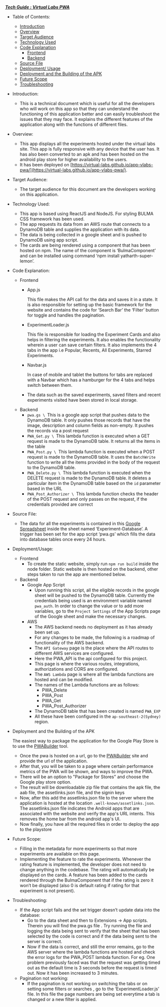 **_<span style="text-decoration:underline;">Tech Guide : Virtual Labs PWA</span>_**



* Table of Contents:
    * [Introduction](#bookmark=id.nrp0zh4gwqtz)
    * [Overview](#bookmark=id.60x16qgj1r2y)
    * [Target Audience](#bookmark=id.4hzrlc3w6co2)
    * [Technology Used](#bookmark=id.nfbll5hlre6q)
    * [Code Explanation](#bookmark=id.h3g6h3w9ygj5)
        * [Frontend](#bookmark=id.jsqvzq1st0co)
        * [Backend](#bookmark=id.25itayhto8r1)
    * [Source File](#bookmark=id.uu5e9u3xb3hn)
    * [Deployment/ Usage](#bookmark=id.7dc7s43kp7xu)
    * [Deployment and the Building of the APK](#bookmark=id.vclekrjmgweq)
    * [Future Scope](#bookmark=id.vz7msukfof53)
    * [Troubleshooting](#bookmark=id.c7yz9ih8zl5v)
* Introduction:
    * This is a technical document which is useful for all the  developers who will work on this app so that they can understand the functioning of this application better and can easily troubleshoot the issues that they may face. It explains the different features of the application along with the functions of different files.
* Overview:
    * This app displays all the experiments hosted under the virtual labs site. This app is fully responsive with any device that the user has. It has also been converted to an apk and has been hosted on the android play store for higher availability to the users.
    * It has been deployed on [https://virtual-labs.github.io/app-vlabs-pwa/](https://virtual-labs.github.io/app-vlabs-pwa/).
* Target Audience:
    * The target audience for this document are the developers working on this application.
* Technology Used:
    * This app is based using ReactJS and NodeJS. For styling BULMA CSS framework has been used. 
    * The app requests its data from an AWS route that connects to a DynamoDB table and supplies the application with its data.
    * The data is being collected in a google sheet and is pushed to DynamoDB using app script.
    * The cards are being rendered using a component that has been hosted on npm. The name of the component is ‘BulmaComponent’ and can be installed using command ‘npm install yatharth-super-lemon’.
* Code Explanation:
    * Frontend
        * App.js 

            This file makes the API call for the data and saves it in a state. It is also responsible for setting up the basic framework for the website and contains the code for ‘Search Bar’ the ‘Filter’ button for toggle and handles the pagination.

        * ExperimentLoader.js 

            This file is responsible for loading the Experiment Cards and also helps in filtering the experiments. It also enables the functionality wherein a user can save certain filters. It also implements the 4 tabs in the app i.e Popular, Recents, All Experiments, Starred Experiments.

        * Navbar.js 

            In case of mobile and tablet the buttons for tabs are replaced with a Navbar which has a hamburger for the 4 tabs and helps switch between them. 

        * The data such as the saved experiments, saved filters and recent experiments visited have been stored in local storage.
    * Backend
        * `pwa.gs \
`This is a google app script that pushes data to the DynamoDB table. It only pushes those records that have the image, description and column fields as non-empty. It pushes the records via a post request
        * `PWA_Get.py \
`This lambda function is executed when a GET request is made to the DynamoDB table. It returns all the items in the table
        * `PWA_Post.py \
`This lambda function is executed when a POST request is made to the DynamoDB table. It uses the `BatchWrite` function to write all the items provided in the body of the request to the DynamoDB table.
        * `PWA_Delete.py \
`This lambda function is executed when the DELETE request is made to the DynamoDB table. It deletes a particular item in the DynamoDB table based on the `id` parameter based in the URL
        * `PWA_Post_Authorizer \
`This lambda function checks the header of the POST request and only passes on the request, if the credentials provided are correct
* Source File:
    * The data for all the experiments is contained in this [Google Spreadsheet](https://docs.google.com/spreadsheets/u/0/d/1x12nhpp0QvnsA6x-O1sV4IA9SAbfVsq_wiexWkutOmU/edit)  inside the sheet named ‘Experiment-Database’. A trigger has been set for the app script ‘pwa.gs’ which fills the data into database tables once every 24 hours.
* Deployment/Usage: 
    * Frontend
        * To create the static website, simply run `npm run build` inside the node folder. Static website is then hosted on the backend, other steps taken to run the app are mentioned below.
    * Backend
        * Google App Script
            * Upon running this script, all the eligible records in the google sheet will be pushed to the DynamoDB table. Currently the credentials being used is an environment variable named `pwa_auth`. In order to change the value or to add more variables, go to the `Project Settings` of the App Scripts page of the Google sheet and make the necessary changes.
        * AWS
            * The AWS backend needs no deployment as it has already been set up.
            * For any changes to be made, the following is a roadmap of functionality of the AWS backend.
            * The `API Gateway` page is the place where the API routes to different AWS services are configured.
            * Here the PWA_API is the api configured for this project.
            * This page is where the various routes, integrations, authorizations and CORS are configured.
            * The `AWS Lambda` page is where all the lambda functions are hosted and can be modified.
            * The names of the Lambda functions are as follows:
                * PWA_Delete
                * PWA_Post
                * PWA_Get
                * PWA_Post_Authorizer
            * The DynamoDB table that has been created is named `PWA_EXP`
            * All these have been configured in the `ap-southeast-2(Sydney)` region.
* Deployment and the Building of the APK

    The easiest way to package the application for the Google Play Store is to use the [PWABuilder](https://www.pwabuilder.com/) tool.

    * Once the pwa is hosted on a url, go to the [PWABuilder](https://www.pwabuilder.com/) site and provide the url of the application.
    * After that, you will be taken to a page where certain performance metrics of the PWA will be shown, and ways to improve the PWA.
    * There will be an option to "Package for Stores" and choose the Google play store option.
    * The result will be downloadable zip file that contains the apk file, the aab file, the assetlinks.json file, and the signin keys
    * Now, after this add the assetlinks.json file to the server where the application is hosted at the location `.well-known/assetlinks.json`. The assetlinks.json file indicates the Android apps that are associated with the website and verify the app's URL intents. This removes the home bar from the android app's UI.
    * Now finally, you have all the required files in order to deploy the app to the playstore
* Future Scope: 
    * Filling in the metadata for more experiments so that more experiments are available on this page. 
    * Implementing the feature to rate the experiments. Whenever the rating feature is implemented, the developer does not need to change anything in the codebase. The rating will automatically be displayed on the cards. A feature has been added to the cards rendered through the BulmaComponent that if the rating is zero it won’t be displayed (also 0 is default rating if rating for that experiment is not present). 
* Troubleshooting: 
    * If the App script fails and the set trigger doesn’t update data into the database:
        * Go to the data sheet and then to Extensions -> App scripts. Therein you will find the pwa.gs file . Try running the file and logging the data being sent to verify that the sheet that has been selected by the code is correct and  if the data being sent to the server is correct. 
        * Now if the data is correct, and still the error remains, go to the AWS server where the lambda functions are hosted and check the error logs for the PWA_POST lambda function. For eg. One problem previously faced was that the request was getting timed out as the default time is 3 seconds before the request is timed out. Now it has been increased to 3 minutes.
    * Pagination not working:
        * If the pagination is not working on switching the tabs or on setting some filters or searches , go to the ‘ExperimentLoader.js’ file. In this file the page numbers are being set everytime a tab is changed or a new filter is applied.

	
